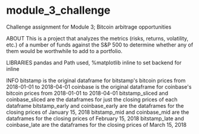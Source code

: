 # module_3_challenge
 Challenge assignment for Module 3; Bitcoin arbitrage opportunities

 ABOUT
 This is a project that analyzes the metrics (risks, returns, volatility, etc.) of a number of funds against the S&P 500 to determine whether any of them would be worthwhile to add to a portfolio.



LIBRARIES
pandas and Path used, %matplotlib inline to set backend for inline


INFO
bitstamp is the original dataframe for bitstamp's bitcoin prices from 2018-01-01 to 2018-04-01
coinbase is the original dataframe for coinbase's bitcoin prices from 2018-01-01 to 2018-04-01
bitstamp_sliced and coinbase_sliced are the dataframes for just the closing prices of each dataframe
bitstamp_early and coinbase_early are the dataframes for the closing prices of January 15, 2018
bitstamp_mid and coinbase_mid are the dataframes for the closing prices of February 15, 2018
bitstamp_late and coinbase_late are the dataframes for the closing prices of March 15, 2018

